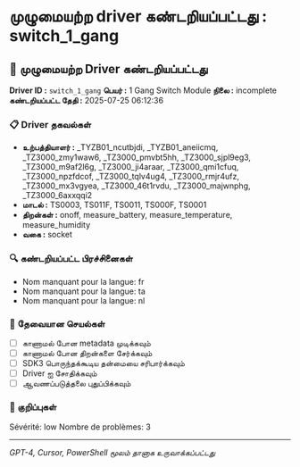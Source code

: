 # முழுமையற்ற driver கண்டறியப்பட்டது : switch_1_gang

## 🚨 முழுமையற்ற Driver கண்டறியப்பட்டது

**Driver ID :** `switch_1_gang`
**பெயர் :** 1 Gang Switch Module
**நிலை :** incomplete
**கண்டறியப்பட்ட தேதி :** 2025-07-25 06:12:36

### 📋 Driver தகவல்கள்
- **உற்பத்தியாளர் :** _TYZB01_ncutbjdi, _TYZB01_aneiicmq, _TZ3000_zmy1waw6, _TZ3000_pmvbt5hh, _TZ3000_sjpl9eg3, _TZ3000_m9af2l6g, _TZ3000_ji4araar, _TZ3000_qmi1cfuq, _TZ3000_npzfdcof, _TZ3000_tqlv4ug4, _TZ3000_rmjr4ufz, _TZ3000_mx3vgyea, _TZ3000_46t1rvdu, _TZ3000_majwnphg, _TZ3000_6axxqqi2
- **மாடல் :** TS0003, TS011F, TS0011, TS000F, TS0001
- **திறன்கள் :** onoff, measure_battery, measure_temperature, measure_humidity
- **வகை :** socket

### 🔍 கண்டறியப்பட்ட பிரச்சினைகள்
- Nom manquant pour la langue: fr
- Nom manquant pour la langue: ta
- Nom manquant pour la langue: nl

### 🎯 தேவையான செயல்கள்
- [ ] காணாமல் போன metadata முடிக்கவும்
- [ ] காணாமல் போன திறன்களை சேர்க்கவும்
- [ ] SDK3 பொருந்தக்கூடிய தன்மையை சரிபார்க்கவும்
- [ ] Driver ஐ சோதிக்கவும்
- [ ] ஆவணப்படுத்தலை புதுப்பிக்கவும்

### 📝 குறிப்புகள்
Sévérité: low
Nombre de problèmes: 3

---
*GPT-4, Cursor, PowerShell மூலம் தானாக உருவாக்கப்பட்டது*

